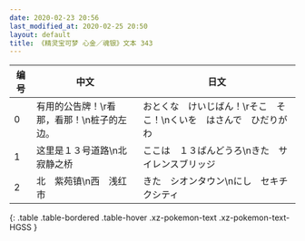 ```yaml
---
date: 2020-02-23 20:56
last_modified_at: 2020-02-25 20:50
layout: default
title: 《精灵宝可梦 心金／魂银》文本 343
---
```

| 编号 | 中文 | 日文 |
| ---- | ---- | ---- |
| 0 | 有用的公告牌！\r看那，看那！\n桩子的左边。 | おとくな　けいじばん！\rそこ　そこ！\nくいを　はさんで　ひだりがわ |
| 1 | 这里是１３号道路\n北　寂静之桥 | ここは　１３ばんどうろ\nきた　サイレンスブリッジ |
| 2 | 北　紫苑镇\n西　浅红市 | きた　シオンタウン\nにし　セキチクシティ |
{: .table .table-bordered .table-hover .xz-pokemon-text .xz-pokemon-text-HGSS }